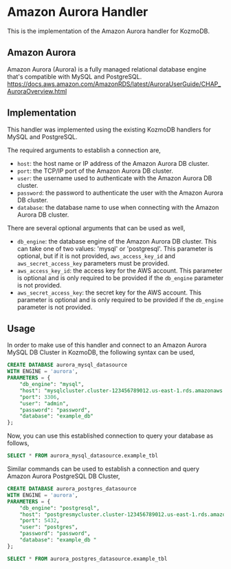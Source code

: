 # Amazon Aurora Handler

This is the implementation of the Amazon Aurora handler for KozmoDB.

## Amazon Aurora
Amazon Aurora (Aurora) is a fully managed relational database engine that's compatible with MySQL and PostgreSQL. 
https://docs.aws.amazon.com/AmazonRDS/latest/AuroraUserGuide/CHAP_AuroraOverview.html

## Implementation
This handler was implemented using the existing KozmoDB handlers for MySQL and PostgreSQL.

The required arguments to establish a connection are,
* `host`: the host name or IP address of the Amazon Aurora DB cluster.
* `port`: the TCP/IP port of the Amazon Aurora DB cluster.
* `user`: the username used to authenticate with the Amazon Aurora DB cluster.
* `password`: the password to authenticate the user with the Amazon Aurora DB cluster.
* `database`: the database name to use when connecting with the Amazon Aurora DB cluster.

There are several optional arguments that can be used as well,
* `db_engine`: the database engine of the Amazon Aurora DB cluster. This can take one of two values: 'mysql' or 'postgresql'. This parameter is optional, but if it is not provided, `aws_access_key_id` and `aws_secret_access_key` parameters must be provided.
* `aws_access_key_id`: the access key for the AWS account. This parameter is optional and is only required to be provided if the `db_engine` parameter is not provided.
* `aws_secret_access_key`: the secret key for the AWS account. This parameter is optional and is only required to be provided if the `db_engine` parameter is not provided.

## Usage
In order to make use of this handler and connect to an Amazon Aurora MySQL DB Cluster in KozmoDB, the following syntax can be used,
~~~~sql
CREATE DATABASE aurora_mysql_datasource
WITH ENGINE = 'aurora',
PARAMETERS = {
    "db_engine": "mysql",
    "host": "mysqlcluster.cluster-123456789012.us-east-1.rds.amazonaws.com",
    "port": 3306,
    "user": "admin",
    "password": "password",
    "database": "example_db"
};
~~~~

Now, you can use this established connection to query your database as follows,
~~~~sql
SELECT * FROM aurora_mysql_datasource.example_tbl
~~~~

Similar commands can be used to establish a connection and query Amazon Aurora PostgreSQL DB Cluster,
~~~~sql
CREATE DATABASE aurora_postgres_datasource
WITH ENGINE = 'aurora',
PARAMETERS = {
    "db_engine": "postgresql",
    "host": "postgresmycluster.cluster-123456789012.us-east-1.rds.amazonaws.com",
    "port": 5432,
    "user": "postgres",
    "password": "password",
    "database": "example_db "
};

SELECT * FROM aurora_postgres_datasource.example_tbl
~~~~